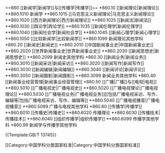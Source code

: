 ==860 [[新闻学|新闻学]]与[[传播学|传播学]]==
*860.10 [[新闻理论|新闻理论]]
**860.1010 新闻学
**860.1015 [[马克思主义新闻理论|马克思主义新闻理论]]
**860.1020 [[西方新闻理论|西方新闻理论]]
**860.1025 [[新闻法|新闻法]]
**860.1030 [[舆论学|舆论学]]
**860.1035 [[新闻伦理学|新闻伦理学]]
**860.1040 [[新闻社会学|新闻社会学]]
**860.1045 [[新闻心理学|新闻心理学]]
**860.1050 [[比较新闻学|比较新闻学]]
**860.1099 新闻理论其他学科
*860.20 [[新闻史|新闻史]]
**860.2010 [[中国新闻事业史|中国新闻事业史]]
**860.2020 [[世界新闻事业史|世界新闻事业史]]
**860.2030 [[新闻思想史|新闻思想史]]
**860.2099 新闻史其他学科
*860.30 [[新闻业务|新闻业务]]
**860.3010 [[新闻采访|新闻采访]]
**860.3020 [[新闻写作|新闻写作]]
**860.3030 [[新闻编辑|新闻编辑]]
**860.3040 [[新闻评论|新闻评论]]
**860.3050 [[新闻摄影|新闻摄影]]
**860.3099 新闻业务其他学科
*860.40 [[新闻事业经营管理|新闻事业经营管理]]
*860.50 [[广播|广播]]与[[电视|电视]]
**860.5010 [[广播电视史|广播电视史]]
**860.5020 [[广播电视理论|广播电视理论]]
**860.5030 [[广播电视业务|广播电视业务]][[包括广播电视采访、写作、编辑等|包括广播电视采访、写作、编辑等]]
**860.5040 [[广播电视播音|广播电视播音]]
**860.5099 广播与电视其他学科
*860.60 [[传播学|传播学]]
**860.6010 [[传播史|传播史]]
**860.6020 传播理论
**860.6030 [[传播技术|传播技术]]
**860.6040 [[组织传播学|组织传播学]]
**860.6099 传播学其他学科
*860.99 新闻学与传播学其他学科

{{Template:GB/T 13745}}

[[Category:中国学科分类国家标准|Category:中国学科分类国家标准]]